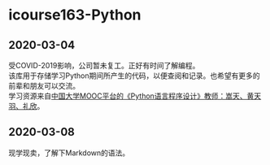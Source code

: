 # icourse163-Python

## 2020-03-04
受COVID-2019影响，公司暂未复工。正好有时间了解编程。  
该库用于存储学习Python期间所产生的代码，以便查阅和记录。也希望有更多的前辈和朋友可以交流。  
学习资源来自[中国大学MOOC平台的《Python语言程序设计》教师：嵩天、黄天羽、礼欣](https://www.icourse163.org/course/BIT-268001)。

## 2020-03-08
现学现卖，了解下Markdown的语法。